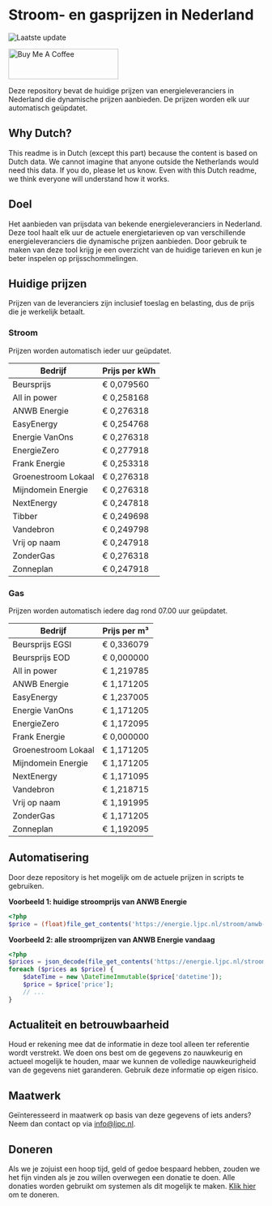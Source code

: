# Stroom- en gasprijzen in Nederland

![Laatste update](https://img.shields.io/badge/laatste%20update-2024--05--29%2023%3A00%20CET-brightgreen)

<a href="https://www.buymeacoffee.com/Lars-" target="_blank"><img src="https://cdn.buymeacoffee.com/buttons/v2/default-orange.png" alt="Buy Me A Coffee" height="60" style="height: 60px !important;width: 217px !important;" ></a>

Deze repository bevat de huidige prijzen van energieleveranciers in Nederland die dynamische prijzen aanbieden. De prijzen worden elk uur automatisch geüpdatet.

## Why Dutch?

This readme is in Dutch (except this part) because the content is based on Dutch data. We cannot imagine that anyone outside the Netherlands would need this data. If you do, please let us know. Even with this Dutch readme, we think
everyone will understand how it works.

## Doel

Het aanbieden van prijsdata van bekende energieleveranciers in Nederland. Deze tool haalt elk uur de actuele energietarieven op van verschillende energieleveranciers die dynamische prijzen aanbieden. Door gebruik te maken van deze tool
krijg je een overzicht van de huidige tarieven en kun je beter inspelen op prijsschommelingen.

## Huidige prijzen

Prijzen van de leveranciers zijn inclusief toeslag en belasting, dus de prijs die je werkelijk betaalt.

### Stroom

Prijzen worden automatisch ieder uur geüpdatet.

 Bedrijf | Prijs per kWh 
---------|---------------
Beursprijs | € 0,079560
All in power | € 0,258168
ANWB Energie | € 0,276318
EasyEnergy | € 0,254768
Energie VanOns | € 0,276318
EnergieZero | € 0,277918
Frank Energie | € 0,253318
Groenestroom Lokaal | € 0,276318
Mijndomein Energie | € 0,276318
NextEnergy | € 0,247818
Tibber | € 0,249698
Vandebron | € 0,249798
Vrij op naam | € 0,247918
ZonderGas | € 0,276318
Zonneplan | € 0,247918


### Gas

Prijzen worden automatisch iedere dag rond 07.00 uur geüpdatet.

 Bedrijf | Prijs per m³ 
---------|--------------
Beursprijs EGSI | € 0,336079
Beursprijs EOD | € 0,000000
All in power | € 1,219785
ANWB Energie | € 1,171205
EasyEnergy | € 1,237005
Energie VanOns | € 1,171205
EnergieZero | € 1,172095
Frank Energie | € 0,000000
Groenestroom Lokaal | € 1,171205
Mijndomein Energie | € 1,171205
NextEnergy | € 1,171095
Vandebron | € 1,218715
Vrij op naam | € 1,191995
ZonderGas | € 1,171205
Zonneplan | € 1,192095


## Automatisering

Door deze repository is het mogelijk om de actuele prijzen in scripts te gebruiken.

**Voorbeeld 1: huidige stroomprijs van ANWB Energie**

```php
<?php
$price = (float)file_get_contents('https://energie.ljpc.nl/stroom/anwb-energie-nu.txt');

```

**Voorbeeld 2: alle stroomprijzen van ANWB Energie vandaag**

```php
<?php
$prices = json_decode(file_get_contents('https://energie.ljpc.nl/stroom/all-in-power-vandaag.json'),true);
foreach ($prices as $price) {
    $dateTime = new \DateTimeImmutable($price['datetime']);
    $price = $price['price'];
    // ...
}
```

## Actualiteit en betrouwbaarheid

Houd er rekening mee dat de informatie in deze tool alleen ter referentie wordt verstrekt. We doen ons best om de gegevens zo nauwkeurig en actueel mogelijk te houden, maar we kunnen de volledige nauwkeurigheid van de gegevens niet
garanderen. Gebruik deze informatie op eigen risico.

## Maatwerk

Geïnteresseerd in maatwerk op basis van deze gegevens of iets anders? Neem dan contact op
via [info@ljpc.nl](mailto:info@ljpc.nl?subject=Energie%20prijzen).

## Doneren

Als we je zojuist een hoop tijd, geld of gedoe bespaard hebben, zouden we het fijn vinden als je zou willen overwegen een
donatie te doen. Alle donaties worden gebruikt om systemen als dit mogelijk te
maken. [Klik hier](https://www.buymeacoffee.com/Lars-) om te doneren.
